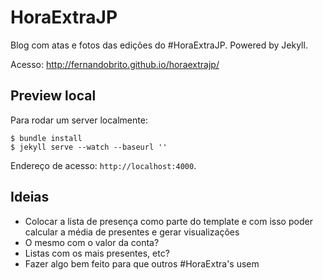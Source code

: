 HoraExtraJP
==========

Blog com atas e fotos das edições do #HoraExtraJP. Powered by Jekyll. 

Acesso: http://fernandobrito.github.io/horaextrajp/

Preview local
--------

Para rodar um server localmente:

    $ bundle install
    $ jekyll serve --watch --baseurl ''

Endereço de acesso: `http://localhost:4000`.

Ideias
--------

* Colocar a lista de presença como parte do template e com isso poder calcular a média de presentes e gerar visualizações
* O mesmo com o valor da conta?
* Listas com os mais presentes, etc?
* Fazer algo bem feito para que outros #HoraExtra's usem
